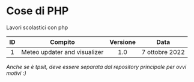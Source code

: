 # Cose di PHP
Lavori scolastici con php

| ID |             Compito             | Versione |       Data      |
|:--:|:-------------------------------:|:--------:|:---------------:|
|  1 | Meteo updater and visualizer    |    1.0   |  7 ottobre 2022 |




*Anche se è tpsit, deve essere separata dal repository principale per ovvi motivi :)*
